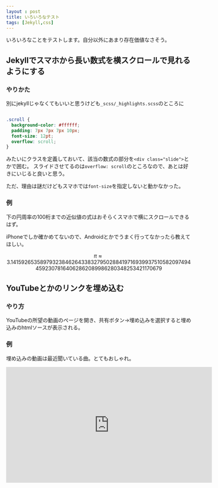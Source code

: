 ```yaml
---
layout : post
title: いろいろなテスト
tags: [Jekyll,css]
---
```


いろいろなことをテストします。自分以外にあまり存在価値なさそう。

## Jekyllでスマホから長い数式を横スクロールで見れるようにする

### やりかた

別にjekyllじゃなくてもいいと思うけども`_scss/_highlights.scss`のところに

```css

.scroll {
  background-color: #ffffff;
  padding: 7px 7px 7px 10px;
  font-size: 12pt;
  overflow: scroll;
}

```

みたいにクラスを定義しておいて、該当の数式の部分を`<div class="slide">`とかで囲む。
スライドさせてるのは`overflow: scroll`のところなので、あとは好きにいじると良いと思う。

ただ、理由は謎だけどもスマホでは`font-size`を指定しないと動かなかった。

### 例

下の円周率の100桁までの近似値の式はおそらくスマホで横にスクロールできるはず。

iPhoneでしか確かめてないので、Androidとかでうまく行ってなかったら教えてほしい。

<div class="scroll">

$$
\pi\approx 3.1415926535 8979323846 2643383279 5028841971 6939937510 5820974944 5923078164 0628620899 8628034825 3421170679
$$

</div>

## YouTubeとかのリンクを埋め込む

### やり方

YouTubeの所望の動画のページを開き、共有ボタン→埋め込みを選択すると埋め込みのhtmlソースが表示される。

### 例

埋め込みの動画は最近聞いている曲。とてもおしゃれ。

<iframe width="560" height="315" src="https://www.youtube.com/embed/titVYMAB0SE?rel=0&amp;controls=0" frameborder="0" allow="autoplay; encrypted-media" allowfullscreen></iframe>
